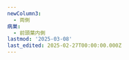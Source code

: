 ```yaml
---
newColumn3:
  - 両側
病巣:
  - 前頭葉内側
lastmod: '2025-03-08'
last_edited: 2025-02-27T00:00:00.000Z
---
```



